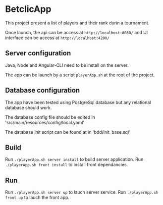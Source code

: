 # BetclicApp

This project present a list of players and their rank durin a tournament.

Once launch, the api can be access at `http://localhost:8080/` and UI interface can be access at `http://localhost:4200/`

## Server configuration

Java, Node and Angular-CLI need to be install on the server.

The app can be launch by a script  `playerApp.sh` at the root of the project.

## Database configuration

The app have been tested using PostgreSql database but any relational database should work.

The database config file should be edited in 'src/main/resources/config/local.yaml'

The database init script can be found at in 'bdd/init_base.sql'

## Build

Run `./playerApp.sh server install` to build server application.
Run `./playerApp.sh front install` to install front dependancies.

## Run

Run `./playerApp.sh server up` to lauch server service.
Run `./playerApp.sh front up` to lauch the front app.
